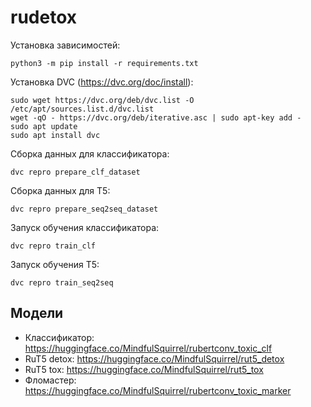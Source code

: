 # rudetox

Установка зависимостей:
```
python3 -m pip install -r requirements.txt
```

Установка DVC (https://dvc.org/doc/install):
```
sudo wget https://dvc.org/deb/dvc.list -O /etc/apt/sources.list.d/dvc.list
wget -qO - https://dvc.org/deb/iterative.asc | sudo apt-key add -
sudo apt update
sudo apt install dvc
```

Сборка данных для классификатора:
```
dvc repro prepare_clf_dataset
```

Сборка данных для T5:
```
dvc repro prepare_seq2seq_dataset
```

Запуск обучения классификатора:
```
dvc repro train_clf
```

Запуск обучения T5:
```
dvc repro train_seq2seq
```


## Модели

* Классификатор: https://huggingface.co/MindfulSquirrel/rubertconv_toxic_clf
* RuT5 detox: https://huggingface.co/MindfulSquirrel/rut5_detox
* RuT5 tox: https://huggingface.co/MindfulSquirrel/rut5_tox
* Фломастер: https://huggingface.co/MindfulSquirrel/rubertconv_toxic_marker
